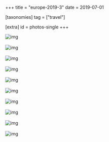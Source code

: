 +++
title = "europe-2019-3"
date = 2019-07-01

[taxonomies]
tag = ["travel"]

[extra]
id = photos-single
+++

<div class='pixels-photo is-large'>
  <img src='https://photos.toidiu.com/file/toidiu-img/IMG_20190509_175812.jpg' alt='img'>
</div>
<br/>

<div class='pixels-photo is-large'>
  <img src='https://photos.toidiu.com/file/toidiu-img/IMG_20190509_181303.jpg' alt='img'>
</div>
<br/>

<div class='pixels-photo is-large'>
  <img src='https://photos.toidiu.com/file/toidiu-img/IMG_20190510_123301.jpg' alt='img'>
</div>
<br/>

<div class='pixels-photo is-large'>
  <img src='https://photos.toidiu.com/file/toidiu-img/IMG_20190510_201343.jpg' alt='img'>
</div>
<br/>

<div class='pixels-photo is-large'>
  <img src='https://photos.toidiu.com/file/toidiu-img/IMG_20190511_145107.jpg' alt='img'>
</div>
<br/>

<div class='pixels-photo is-large'>
  <img src='https://photos.toidiu.com/file/toidiu-img/IMG_20190511_225112.jpg' alt='img'>
</div>
<br/>

<div class='pixels-photo is-large'>
  <img src='https://photos.toidiu.com/file/toidiu-img/IMG_20190513_144325.jpg' alt='img'>
</div>
<br/>

<div class='pixels-photo is-large'>
  <img src='https://photos.toidiu.com/file/toidiu-img/IMG_20190514_130117.jpg' alt='img'>
</div>
<br/>

<div class='pixels-photo is-large'>
  <img src='https://photos.toidiu.com/file/toidiu-img/IMG_20190515_101913.jpg' alt='img'>
</div>
<br/>

<div class='pixels-photo is-large'>
  <img src='https://photos.toidiu.com/file/toidiu-img/IMG_20190516_120628.jpg' alt='img'>
</div>
<br/>

